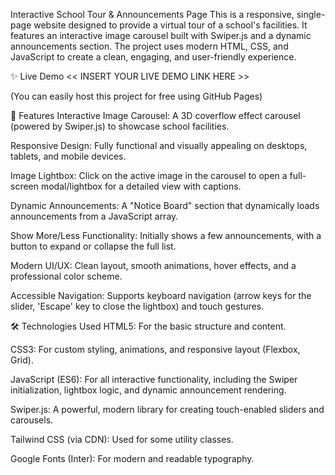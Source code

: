 Interactive School Tour & Announcements Page
This is a responsive, single-page website designed to provide a virtual tour of a school's facilities. It features an interactive image carousel built with Swiper.js and a dynamic announcements section. The project uses modern HTML, CSS, and JavaScript to create a clean, engaging, and user-friendly experience.

✨ Live Demo
<< INSERT YOUR LIVE DEMO LINK HERE >>

(You can easily host this project for free using GitHub Pages)

🚀 Features
Interactive Image Carousel: A 3D coverflow effect carousel (powered by Swiper.js) to showcase school facilities.

Responsive Design: Fully functional and visually appealing on desktops, tablets, and mobile devices.

Image Lightbox: Click on the active image in the carousel to open a full-screen modal/lightbox for a detailed view with captions.

Dynamic Announcements: A "Notice Board" section that dynamically loads announcements from a JavaScript array.

Show More/Less Functionality: Initially shows a few announcements, with a button to expand or collapse the full list.

Modern UI/UX: Clean layout, smooth animations, hover effects, and a professional color scheme.

Accessible Navigation: Supports keyboard navigation (arrow keys for the slider, 'Escape' key to close the lightbox) and touch gestures.

🛠️ Technologies Used
HTML5: For the basic structure and content.

CSS3: For custom styling, animations, and responsive layout (Flexbox, Grid).

JavaScript (ES6): For all interactive functionality, including the Swiper initialization, lightbox logic, and dynamic announcement rendering.

Swiper.js: A powerful, modern library for creating touch-enabled sliders and carousels.

Tailwind CSS (via CDN): Used for some utility classes.

Google Fonts (Inter): For modern and readable typography.


